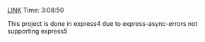 [LINK](https://www.youtube.com/watch?v=rltfdjcXjmk)
Time: 3:08:50

This project is done in express4 due to express-async-errors not supporting express5